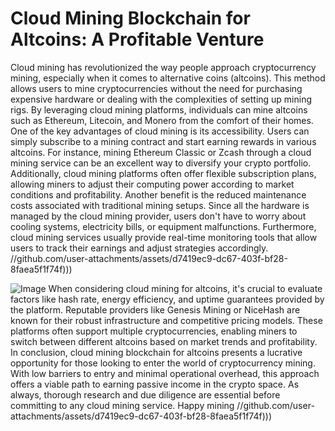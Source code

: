 # Cloud Mining Blockchain for Altcoins: A Profitable Venture
Cloud mining has revolutionized the way people approach cryptocurrency mining, especially when it comes to alternative coins (altcoins). This method allows users to mine cryptocurrencies without the need for purchasing expensive hardware or dealing with the complexities of setting up mining rigs. By leveraging cloud mining platforms, individuals can mine altcoins such as Ethereum, Litecoin, and Monero from the comfort of their homes.
One of the key advantages of cloud mining is its accessibility. Users can simply subscribe to a mining contract and start earning rewards in various altcoins. For instance, mining Ethereum Classic or Zcash through a cloud mining service can be an excellent way to diversify your crypto portfolio. Additionally, cloud mining platforms often offer flexible subscription plans, allowing miners to adjust their computing power according to market conditions and profitability.
Another benefit is the reduced maintenance costs associated with traditional mining setups. Since all the hardware is managed by the cloud mining provider, users don't have to worry about cooling systems, electricity bills, or equipment malfunctions. Furthermore, cloud mining services usually provide real-time monitoring tools that allow users to track their earnings and adjust strategies accordingly.
 //github.com/user-attachments/assets/d7419ec9-dc67-403f-bf28-8faea5f1f74f)))

![Image](https://github.com/user-attachments/assets/4a25d116-2220-4385-b08e-f287af8fcbc4)
When considering cloud mining for altcoins, it's crucial to evaluate factors like hash rate, energy efficiency, and uptime guarantees provided by the platform. Reputable providers like Genesis Mining or NiceHash are known for their robust infrastructure and competitive pricing models. These platforms often support multiple cryptocurrencies, enabling miners to switch between different altcoins based on market trends and profitability.
In conclusion, cloud mining blockchain for altcoins presents a lucrative opportunity for those looking to enter the world of cryptocurrency mining. With low barriers to entry and minimal operational overhead, this approach offers a viable path to earning passive income in the crypto space. As always, thorough research and due diligence are essential before committing to any cloud mining service. Happy mining //github.com/user-attachments/assets/d7419ec9-dc67-403f-bf28-8faea5f1f74f)))
